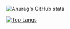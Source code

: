 ![Anurag's GitHub stats](https://github-readme-stats.vercel.app/api?username=alfonsoduartesarabia&show_icons=true&theme=synthwave)

[![Top Langs](https://github-readme-stats.vercel.app/api/top-langs/?username=alfonsoduartesarabia)](https://github.com/anuraghazra/github-readme-stats)


